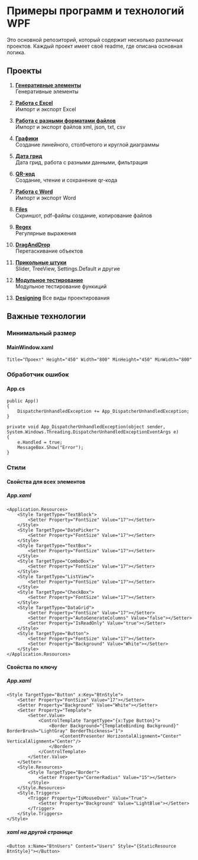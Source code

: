 # Примеры программ и технологий WPF
Это основной репозиторий, который содержит несколько различных проектов. Каждый проект имеет своё readme, где описана основная логика.

## Проекты

1. **[Генеративные элементы](Programs/ProgramGeneration/readme.md)**  
   Генеративные элементы

2. **[Работа с Excel](Programs/ProgramExcel/readme.md)**  
   Импорт и экспорт Excel

3. **[Работа с разными форматами файлов](Programs/ProgramFormat/readme.md)**  
   Импорт и экспорт файлов xml, json, txt, csv

4. **[Графики](Programs/ProgramCharts/readme.md)**  
   Создание линейного, столбчетого и круглой диаграммы

5. **[Дата грид](Programs/ProgramDataGrid/readme.md)**  
   Дата грид, работа с разными данными, фильтрация

6. **[QR-код](Programs/ProgramQrCode/readme.md)**  
   Создание, чтение и сохранение qr-кода

7. **[Работа с Word](Programs/ProgramWord/readme.md)**  
   Импорт и экспорт Word

8. **[Files](Programs/ProgramFiles/readme.md)**  
   Скриншот, pdf-файлы создание, копирование файлов

9. **[Regex](Programs/ProgramRegex/readme.md)**  
   Регулярные выражения

10. **[DragAndDrop](Programs/ProgramDragAndDrop/readme.md)**  
   Перетаскивание объектов

11. **[Прикольные штуки](Programs/ProgramPrikol/readme.md)**  
   Slider, TreeView, Settings.Default и другие

12. **[Модульное тестирование](Programs/ProgramUnitTest/readme.md)**  
   Модульное тестирование функиций

13. **[Designing](designing.md)**
   Все виды проектирования

## Важные технологии

### Минимальный размер
#### MainWindow.xaml
```
Title="Проект" Height="450" Width="800" MinHeight="450" MinWidth="800"
```

### Обработчик ошибок
#### App.cs
```
public App()
{
    DispatcherUnhandledException += App_DispatcherUnhandledException;
}

private void App_DispatcherUnhandledException(object sender, System.Windows.Threading.DispatcherUnhandledExceptionEventArgs e)
{
    e.Handled = true;
    MessageBox.Show("Error");
}
```

### Стили
#### Свойства для всех элементов
##### App.xaml
```
<Application.Resources>
    <Style TargetType="TextBlock">
        <Setter Property="FontSize" Value="17"></Setter>
    </Style>
    <Style TargetType="DatePicker">
        <Setter Property="FontSize" Value="17"></Setter>
    </Style>
    <Style TargetType="TextBox">
        <Setter Property="FontSize" Value="17"></Setter>
    </Style>
    <Style TargetType="ComboBox">
        <Setter Property="FontSize" Value="17"></Setter>
    </Style>
    <Style TargetType="ListView">
        <Setter Property="FontSize" Value="17"></Setter>
    </Style>
    <Style TargetType="CheckBox">
        <Setter Property="FontSize" Value="17"></Setter>
    </Style>
    <Style TargetType="DataGrid">
        <Setter Property="FontSize" Value="17"></Setter>
        <Setter Property="AutoGenerateColumns" Value="false"></Setter>
        <Setter Property="IsReadOnly" Value="true"></Setter>
    </Style>
    <Style TargetType="Button">
        <Setter Property="FontSize" Value="17"></Setter>
        <Setter Property="Background" Value="White"></Setter>
    </Style>
</Application.Resources>
```

#### Свойства по ключу
##### App.xaml
```
<Style TargetType="Button" x:Key="BtnStyle">
    <Setter Property="FontSize" Value="17"></Setter>
    <Setter Property="Background" Value="White"></Setter>
    <Setter Property="Template">
        <Setter.Value>
            <ControlTemplate TargetType="{x:Type Button}">
                <Border Background="{TemplateBinding Background}" BorderBrush="LightGray" BorderThickness="1">
                    <ContentPresenter HorizontalAlignment="Center" VerticalAlignment="Center"/>
                </Border>
            </ControlTemplate>
        </Setter.Value>
    </Setter>
    <Style.Resources>
        <Style TargetType="Border">
            <Setter Property="CornerRadius" Value="15"></Setter>
        </Style>
    </Style.Resources>
    <Style.Triggers>
        <Trigger Property="IsMouseOver" Value="True">
            <Setter Property="Background" Value="LightBlue"></Setter>
        </Trigger>
    </Style.Triggers>
</Style>
```

##### xaml на другой странице
```
<Button x:Name="BtnUsers" Content="Users" Style="{StaticResource BtnStyle}"></Button>
```

